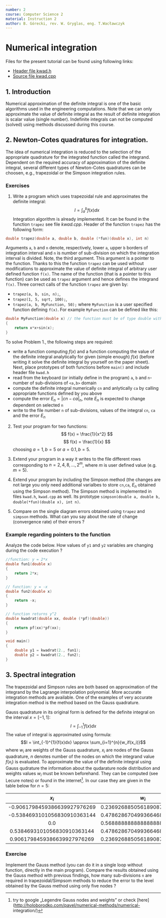 ```yaml
---
number: 2
course: Computer Science 2
material: Instruction 2
author: B. Górecki, rev. W. Gryglas, eng. T.Wacławczyk
---
```


# Numerical integration
Files for the present tutorial can be found using following links:

 - [Header file kwad.h](http://ccfd.github.io/courses/code/info2/kwad.h)
 - [Source file kwad.cpp](http://ccfd.github.io/courses/code/info2/kwad.cpp)

## 1. Introduction
Numerical approximation of the definite integral is one of the basic algorithms
used in the engineering computations. Note that we can only approximate the
value of definite integral as the result of definite integration is scalar value
(single number). Indefinite integrals can not be computed (solved) using methods discussed during this course.

## 2. Newton-Cotes quadratures for integration.

The idea of numerical integration is reduced to the selection of
the appropriate quadrature for the integrated function called the integrand.
Dependent on the required accuracy of approximation of the definite
integral, several different types of Newton-Cotes quadratures can be choosen,
e.g., trapezoidal or the Simpson integration rules.



### Exercises
1. Write a program which uses trapezoidal rule and approximates the definite integral: 
$$ I = \int_{a}^{b}{f(x)dx} $$
Integration algorithm is already implemented. It can be found in the function
`trapez` see file *kwad.cpp*. Header of the function `trapez` has the following form:
```c++
double trapez(double a, double b, double (*fun)(double x), int n)
```
Arguments `a`, `b` and `n` denote, respectively, lower `a`, upper `b` borders of integration interval and `n` is number of sub-division on which the integration interval
is divided.
Note, the third argument. This argument is a pointer to the function.
Thanks to this the function `trapez` can be used without modifications
to approximate the value of definite integral of arbitrary user defined
function `f(x)`. The name of the function (that is a pointer to this function) can
be used as `trapez` argument and hence defines the integrand `f(x)`.
Three correct calls of the function `trapez` are given by:
- `trapez(a, b, sin, n);`,
- `trapez(1, 5, sqrt, 100);`,
- `trapez(a, b, MyFunction, 50);`
where `MyFunction` is a user specified function defining `f(x)`.
For example `MyFunction` can be defined like this:
```c++
double MyFunction(double x) // the function must be of type double with one argument of type double
{
    return x*x+sin(x);
}
```
To solve Problem 1., the following steps are required:
- write a function computing $f(x)$ and a function computing the value of
  the definite integral analytically for given (simple enough) $f(x)$ 
  (before writing it solve the definite integral by yourself on the paper
  sheet). Next, place prototypes of both functions before `main()` 
  and include header file `kwad.h`
- read from the keyboard (or initially define in the program)
   `a`, `b` and `n`- number of sub-divisions of `<a,b>` domain
- compute the definite integral numerically `cn` and anlytically `ca`
  by calling appropriate functions defined by you above
- compute the error $E_n=|cn - ca|_n$, note $E_n$ is expected to change dependent on selected `n`
- write to the file number `n` of sub-divisions, values of the integral `cn`, `ca`
  and the error $E_n$ 



2. Test your program for two functions:
$$ f(x) = \frac{1}{x^2} $$
$$ f(x) = \frac{1}{x} $$
choosing $a = 1, b = 5$ or $a = 0.1, b = 5$.

3. Extend your program in a way it writes to the file different rows
   corresponding to $n = 2, 4, 8, . . . , 2^m$, where $m$ is user defined
   value (e.g. $m=5$).

4. Extend your program by including the Simpson method (the changes are not large
   you only need additional varialbes to store `cn`,`ca`, $E_n$ obtained using
   the Simpson method). The Simpson method is implemented in files `kwad.h`, `kwad.cpp`     as well.
   Its prototype `simpson(double a, double b, double(*fun)(double x), int n)`.

6. Compare on the single diagram errors obtained using `trapez` and `simpson`
   methods. What can you say about the rate of change (convergence
   rate) of their errors ?  


### Example regarding pointers to the function
Analyze the code below. How values of `y1` and `y2` variables
are changing during the code execution ? 
```c++
//function: y = 2*x
double fun1(double x)
{
	return 2*x;
}

// function: y = -x
double fun2(double x)
{
	return -x;
}

// function returns y^2
double kwadrat(double xx, double (*pf)(double))
{
	return pf(xx)*pf(xx);
}

void main()
{
	double y1 = kwadrat(2., fun1);
	double y2 = kwadrat(2., fun2);
}
```

## 3. Spectral integration 
The trapezoidal and Simpson rules are both based on approximation
of the integrand by the Lagrange interpolation polynomial.
More accurate integration methods are available. 
One of the examples of very accurate integration method is the
method based on the Gauss quadrature. 

Gauss quadrature in its original form is defined for the definite integral
on the interval $x = [-1, 1]$:
$$ I = \int_{-1}^{1}{f(x)dx} $$
The value of integral is approximated using formula:
$$I = \int_{-1}^{1}{f(x)dx} \approx \sum_{i=1}^{n}{w_if(x_i)}$$
where $w_i$ are weights of the Gauss quadrature, $x_i$ are nodes of
the Gauss quadrature,  $n$ denotes number of the nodes on which the integrand
value $f(x_i)$ is evaluated.
To approximate the value of the definite integral using Gauss qudrature
the information about the qudarature node distribution and weights values $w_i$
must be known beforehand. They can be computed (see Lecure notes) or found in
the internet[^1]. In our case they are given in the table below for $n=5$:


|             $x_i$            |            $w_i$            |
|:----------------------------:|:---------------------------:|
| -0.9061798459386639927976269 | 0.2369268850561890875142640 |
| -0.5384693101056830910363144 | 0.4786286704993664680412915 |
|              0.0             | 0.5688888888888888888888889 |
|  0.5384693101056830910363144 | 0.4786286704993664680412915 |
|  0.9061798459386639927976269 | 0.2369268850561890875142640 |

### Exercise
Implement the Gauss method (you can do it in a single loop without function, 
directly in the main program). Compare the results obtained using the Gauss method
with previous findings, how many sub-divisions `n` are required in trapezoidal/Simpsom methods to reduce the error to the level obtained by the Gauss method
using only five nodes ?



[^1]:try to google „Legendre Gauss nodes and weights” or check [here](http://holoborodko.com/pavel/numerical-methods/numerical-
integration/)